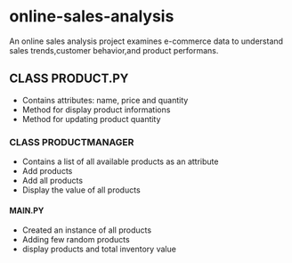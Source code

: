 # online-sales-analysis

An online sales analysis project examines e-commerce data to understand sales trends,customer behavior,and product performans.

## CLASS PRODUCT.PY

- Contains attributes: name, price and quantity
- Method for display product informations
- Method for updating product quantity

### CLASS PRODUCTMANAGER

- Contains a list of all available products as an attribute
- Add products
- Add all products
- Display the value of all products

#### MAIN.PY

- Created an instance of all products
- Adding few random products
- display products and total inventory value




